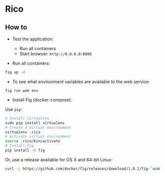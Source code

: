 Rico
====

How to
------

* Test the application:

  - Run all containers
  - Start browser: `http://0.0.0.0:8000`

* Run all containers:

```bash
fig up -d
```

* To see what environment variables are available to the web service:

`fig run web env`

* Install Fig (docker-compose):

Use `pip`:

```bash
# Install virtualenv
sudo pip install virtualenv
# Create a virtual environment
virtualenv .rico
# Activate virtual environment
source .rico/bin/activate
# Install Fig
pip install -U fig
```

Or, use a release available for OS X and 64-bit Linux:

```bash
curl -L https://github.com/docker/fig/releases/download/1.0.1/fig-`uname -s`-`uname -m` > /usr/local/bin/fig; chmod +x /usr/local/bin/fig
```
